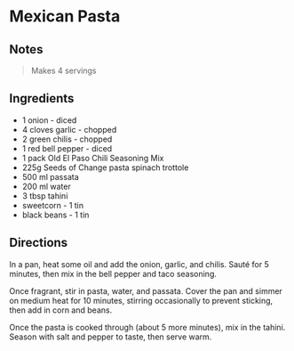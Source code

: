# Mexican Pasta

## Notes

> Makes 4 servings

## Ingredients

- 1 onion - diced
- 4 cloves garlic - chopped
- 2 green chilis - chopped
- 1 red bell pepper - diced
- 1 pack Old El Paso Chili Seasoning Mix
- 225g Seeds of Change pasta spinach trottole
- 500 ml passata
- 200 ml water
- 3 tbsp tahini
- sweetcorn - 1 tin
- black beans - 1 tin

## Directions

In a pan, heat some oil and add the onion, garlic, and chilis. Sauté for 5 minutes, then mix in the bell pepper and taco seasoning.

Once fragrant, stir in pasta, water, and passata. Cover the pan and simmer on medium heat for 10 minutes, stirring occasionally to prevent sticking, then add in corn and beans.

Once the pasta is cooked through (about 5 more minutes), mix in the tahini. Season with salt and pepper to taste, then serve warm.

